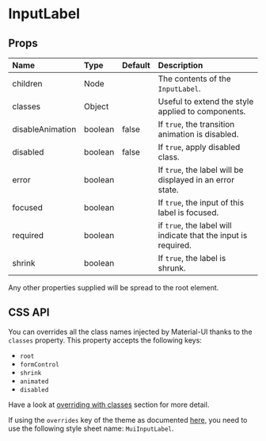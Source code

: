 <!--- This documentation is automatically generated, do not try to edit it. -->

# InputLabel



## Props
| Name | Type | Default | Description |
|:-----|:-----|:--------|:------------|
| children | Node |  | The contents of the `InputLabel`. |
| classes | Object |  | Useful to extend the style applied to components. |
| disableAnimation | boolean | false | If `true`, the transition animation is disabled. |
| disabled | boolean | false | If `true`, apply disabled class. |
| error | boolean |  | If `true`, the label will be displayed in an error state. |
| focused | boolean |  | If `true`, the input of this label is focused. |
| required | boolean |  | if `true`, the label will indicate that the input is required. |
| shrink | boolean |  | If `true`, the label is shrunk. |

Any other properties supplied will be spread to the root element.

## CSS API

You can overrides all the class names injected by Material-UI thanks to the `classes` property.
This property accepts the following keys:
- `root`
- `formControl`
- `shrink`
- `animated`
- `disabled`

Have a look at [overriding with classes](/customization/overrides#overriding-with-classes)
section for more detail.

If using the `overrides` key of the theme as documented
[here](/customization/themes#customizing-all-instances-of-a-component-type),
you need to use the following style sheet name: `MuiInputLabel`.

